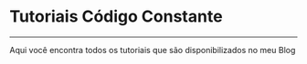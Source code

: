 # Tutoriais Código Constante

---
Aqui você encontra todos os tutoriais que são disponibilizados no meu Blog